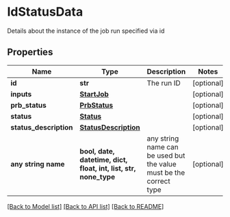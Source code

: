 # IdStatusData

Details about the instance of the job run specified via id

## Properties
Name | Type | Description | Notes
------------ | ------------- | ------------- | -------------
**id** | **str** | The run ID | [optional] 
**inputs** | [**StartJob**](StartJob.md) |  | [optional] 
**prb_status** | [**PrbStatus**](PrbStatus.md) |  | [optional] 
**status** | [**Status**](Status.md) |  | [optional] 
**status_description** | [**StatusDescription**](StatusDescription.md) |  | [optional] 
**any string name** | **bool, date, datetime, dict, float, int, list, str, none_type** | any string name can be used but the value must be the correct type | [optional]

[[Back to Model list]](../README.md#documentation-for-models) [[Back to API list]](../README.md#documentation-for-api-endpoints) [[Back to README]](../README.md)


